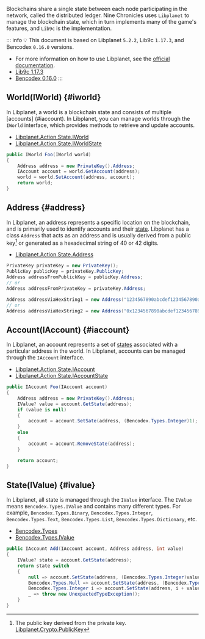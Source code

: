 Blockchains share a single state between each node participating in the network, called the distributed ledger. Nine Chronicles uses `Libplanet` to manage the blockchain state, which in turn implements many of the game's features, and `Lib9c` is the implementation.

::: info :bulb:
This document is based on Libplanet `5.2.2`, Lib9c `1.17.3`, and Bencodex `0.16.0` versions.
- For more information on how to use Libplanet, see the [official documentation](https://docs.libplanet.io/5.2.2/).
- [Lib9c 1.17.3](https://github.com/planetarium/lib9c/tree/1.17.3)
- [Bencodex 0.16.0](https://github.com/planetarium/bencodex.net/tree/0.16.0)
:::

## World(IWorld) {#iworld}

In Libplanet, a world is a blockchain state and consists of multiple [accounts] (#iaccount). In Libplanet, you can manage worlds through the `IWorld` interface, which provides methods to retrieve and update accounts.

- [Libplanet.Action.State.IWorld](https://github.com/planetarium/libplanet/blob/5.2.2/src/Libplanet.Action/State/IWorld.cs)
- [Libplanet.Action.State.IWorldState](https://github.com/planetarium/libplanet/blob/5.2.2/src/Libplanet.Action/State/IWorldState.cs)

```cs
public IWorld Foo(IWorld world)
{
    Address address = new PrivateKey().Address;
    IAccount account = world.GetAccount(address);
    world = world.SetAccount(address, account);
    return world;
}
```

## Address {#address}

In Libplanet, an address represents a specific location on the blockchain, and is primarily used to identify accounts and their [state](#ivalue). Libplanet has a class `Address` that acts as an address and is usually derived from a public key[^public-key] or generated as a hexadecimal string of 40 or 42 digits.

- [Libplanet.Action.State.Address](https://github.com/planetarium/libplanet/blob/5.2.2/src/Libplanet.Action/State/Address.cs)

```cs
PrivateKey privateKey = new PrivateKey();
PublicKey publicKey = privateKey.PublicKey;
Address addressFromPublickKey = publicKey.Address;
// or
Address addressFromPrivateKey = privateKey.Address;

Address addressViaHexString1 = new Address("1234567890abcdef1234567890abcdef12345678");
// or
Address addressViaHexString2 = new Address("0x1234567890abcdef1234567890abcdef12345678");
```

## Account(IAccount) {#iaccount}

In Libplanet, an account represents a set of [states](#ivalue) associated with a particular address in the world. In Libplanet, accounts can be managed through the `IAccount` interface.

- [Libplanet.Action.State.IAccount](https://github.com/planetarium/libplanet/blob/5.2.2/src/Libplanet.Action/State/IAccount.cs)
- [Libplanet.Action.State.IAccountState](https://github.com/planetarium/libplanet/blob/5.2.2/src/Libplanet.Action/State/IAccountState.cs)

```cs
public IAccount Foo(IAccount account)
{
    Address address = new PrivateKey().Address;
    IValue? value = account.GetState(address);
    if (value is null)
    {
        account = account.SetSate(address, (Bencodex.Types.Integer)1);
    }
    else
    {
        account = account.RemoveState(address);
    }

    return account;
}
```

## State(IValue) {#ivalue}

In Libplanet, all state is managed through the `IValue` interface. The `IValue` means `Bencodex.Types.IValue` and contains many different types. For example, `Bencodex.Types.Binary`, `Bencodex.Types.Integer`, `Bencodex.Types.Text`, `Bencodex.Types.List`, `Bencodex.Types.Dictionary`, etc.

- [Bencodex.Types](https://github.com/planetarium/bencodex.net/tree/0.16.0/Bencodex/Types)
- [Bencodex.Types.IValue](https://github.com/planetarium/bencodex.net/blob/0.16.0/Bencodex/Types/IValue.cs)

```cs
public IAccount Add(IAccount account, Address address, int value)
{
    IValue? state = account.GetState(address);
    return state switch
    {
        null => account.SetState(address, (Bencodex.Types.Integer)value),
        Bencodex.Types.Null => account.SetState(address, (Bencodex.Types.Integer)value),
        Bencodex.Types.Integer i => account.SetState(address, i + value),
        _ => throw new UnexpactedTypeException();
    }
}
```

[^public-key]: The public key derived from the private key. [Libplanet.Crypto.PublicKey](https://github.com/planetarium/libplanet/blob/5.2.2/src/Libplanet.Crypto/PublicKey.cs)
